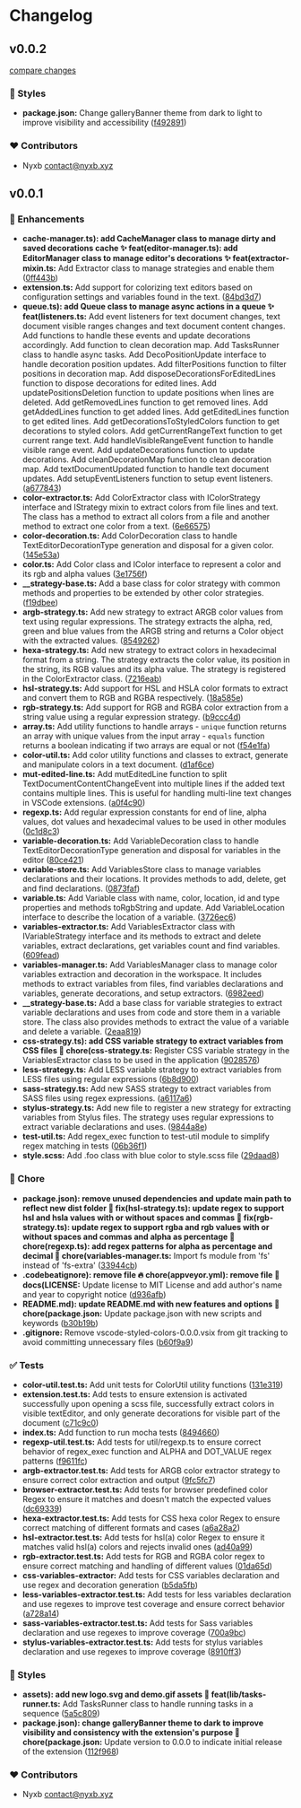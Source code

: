 # Changelog


## v0.0.2

[compare changes](https://github.com/nyxb/vscode-styled-colors/compare/v0.0.1...v0.0.2)


### 🎨 Styles

  - **package.json:** Change galleryBanner theme from dark to light to improve visibility and accessibility ([f492891](https://github.com/nyxb/vscode-styled-colors/commit/f492891))

### ❤️  Contributors

- Nyxb <contact@nyxb.xyz>

## v0.0.1


### 🚀 Enhancements

  - **cache-manager.ts): add CacheManager class to manage dirty and saved decorations cache ✨ feat(editor-manager.ts): add EditorManager class to manage editor's decorations ✨ feat(extractor-mixin.ts:** Add Extractor class to manage strategies and enable them ([0ff443b](https://github.com/nyxb/vscode-styled-colors/commit/0ff443b))
  - **extension.ts:** Add support for colorizing text editors based on configuration settings and variables found in the text. ([84bd3d7](https://github.com/nyxb/vscode-styled-colors/commit/84bd3d7))
  - **queue.ts): add Queue class to manage async actions in a queue ✨ feat(listeners.ts:** Add event listeners for text document changes, text document visible ranges changes and text document content changes. Add functions to handle these events and update decorations accordingly. Add function to clean decoration map. Add TasksRunner class to handle async tasks. Add DecoPositionUpdate interface to handle decoration position updates. Add filterPositions function to filter positions in decoration map. Add disposeDecorationsForEditedLines function to dispose decorations for edited lines. Add updatePositionsDeletion function to update positions when lines are deleted. Add getRemovedLines function to get removed lines. Add getAddedLines function to get added lines. Add getEditedLines function to get edited lines. Add getDecorationsToStyledColors function to get decorations to styled colors. Add getCurrentRangeText function to get current range text. Add handleVisibleRangeEvent function to handle visible range event. Add updateDecorations function to update decorations. Add cleanDecorationMap function to clean decoration map. Add textDocumentUpdated function to handle text document updates. Add setupEventListeners function to setup event listeners. ([a677843](https://github.com/nyxb/vscode-styled-colors/commit/a677843))
  - **color-extractor.ts:** Add ColorExtractor class with IColorStrategy interface and IStrategy mixin to extract colors from file lines and text. The class has a method to extract all colors from a file and another method to extract one color from a text. ([6e66575](https://github.com/nyxb/vscode-styled-colors/commit/6e66575))
  - **color-decoration.ts:** Add ColorDecoration class to handle TextEditorDecorationType generation and disposal for a given color. ([145e53a](https://github.com/nyxb/vscode-styled-colors/commit/145e53a))
  - **color.ts:** Add Color class and IColor interface to represent a color and its rgb and alpha values ([3e1756f](https://github.com/nyxb/vscode-styled-colors/commit/3e1756f))
  - **__strategy-base.ts:** Add a base class for color strategy with common methods and properties to be extended by other color strategies. ([f19dbee](https://github.com/nyxb/vscode-styled-colors/commit/f19dbee))
  - **argb-strategy.ts:** Add new strategy to extract ARGB color values from text using regular expressions. The strategy extracts the alpha, red, green and blue values from the ARGB string and returns a Color object with the extracted values. ([8549262](https://github.com/nyxb/vscode-styled-colors/commit/8549262))
  - **hexa-strategy.ts:** Add new strategy to extract colors in hexadecimal format from a string. The strategy extracts the color value, its position in the string, its RGB values and its alpha value. The strategy is registered in the ColorExtractor class. ([7216eab](https://github.com/nyxb/vscode-styled-colors/commit/7216eab))
  - **hsl-strategy.ts:** Add support for HSL and HSLA color formats to extract and convert them to RGB and RGBA respectively. ([18a585e](https://github.com/nyxb/vscode-styled-colors/commit/18a585e))
  - **rgb-strategy.ts:** Add support for RGB and RGBA color extraction from a string value using a regular expression strategy. ([b9ccc4d](https://github.com/nyxb/vscode-styled-colors/commit/b9ccc4d))
  - **array.ts:** Add utility functions to handle arrays - `unique` function returns an array with unique values from the input array - `equals` function returns a boolean indicating if two arrays are equal or not ([f54e1fa](https://github.com/nyxb/vscode-styled-colors/commit/f54e1fa))
  - **color-util.ts:** Add color utility functions and classes to extract, generate and manipulate colors in a text document. ([d1af6ce](https://github.com/nyxb/vscode-styled-colors/commit/d1af6ce))
  - **mut-edited-line.ts:** Add mutEditedLine function to split TextDocumentContentChangeEvent into multiple lines if the added text contains multiple lines. This is useful for handling multi-line text changes in VSCode extensions. ([a0f4c90](https://github.com/nyxb/vscode-styled-colors/commit/a0f4c90))
  - **regexp.ts:** Add regular expression constants for end of line, alpha values, dot values and hexadecimal values to be used in other modules ([0c1d8c3](https://github.com/nyxb/vscode-styled-colors/commit/0c1d8c3))
  - **variable-decoration.ts:** Add VariableDecoration class to handle TextEditorDecorationType generation and disposal for variables in the editor ([80ce421](https://github.com/nyxb/vscode-styled-colors/commit/80ce421))
  - **variable-store.ts:** Add VariablesStore class to manage variables declarations and their locations. It provides methods to add, delete, get and find declarations. ([0873faf](https://github.com/nyxb/vscode-styled-colors/commit/0873faf))
  - **variable.ts:** Add Variable class with name, color, location, id and type properties and methods toRgbString and update. Add VariableLocation interface to describe the location of a variable. ([3726ec6](https://github.com/nyxb/vscode-styled-colors/commit/3726ec6))
  - **variables-extractor.ts:** Add VariablesExtractor class with IVariableStrategy interface and its methods to extract and delete variables, extract declarations, get variables count and find variables. ([609fead](https://github.com/nyxb/vscode-styled-colors/commit/609fead))
  - **variables-manager.ts:** Add VariablesManager class to manage color variables extraction and decoration in the workspace. It includes methods to extract variables from files, find variables declarations and variables, generate decorations, and setup extractors. ([6982eed](https://github.com/nyxb/vscode-styled-colors/commit/6982eed))
  - **__strategy-base.ts:** Add a base class for variable strategies to extract variable declarations and uses from code and store them in a variable store. The class also provides methods to extract the value of a variable and delete a variable. ([2eaa819](https://github.com/nyxb/vscode-styled-colors/commit/2eaa819))
  - **css-strategy.ts): add CSS variable strategy to extract variables from CSS files 🚀 chore(css-strategy.ts:** Register CSS variable strategy in the VariablesExtractor class to be used in the application ([9028576](https://github.com/nyxb/vscode-styled-colors/commit/9028576))
  - **less-strategy.ts:** Add LESS variable strategy to extract variables from LESS files using regular expressions ([6b8d900](https://github.com/nyxb/vscode-styled-colors/commit/6b8d900))
  - **sass-strategy.ts:** Add new SASS strategy to extract variables from SASS files using regex expressions. ([a6117a6](https://github.com/nyxb/vscode-styled-colors/commit/a6117a6))
  - **stylus-strategy.ts:** Add new file to register a new strategy for extracting variables from Stylus files. The strategy uses regular expressions to extract variable declarations and uses. ([9844a8e](https://github.com/nyxb/vscode-styled-colors/commit/9844a8e))
  - **test-util.ts:** Add regex_exec function to test-util module to simplify regex matching in tests ([06b36f1](https://github.com/nyxb/vscode-styled-colors/commit/06b36f1))
  - **style.scss:** Add .foo class with blue color to style.scss file ([29daad8](https://github.com/nyxb/vscode-styled-colors/commit/29daad8))

### 🏡 Chore

  - **package.json): remove unused dependencies and update main path to reflect new dist folder 🐛 fix(hsl-strategy.ts): update regex to support hsl and hsla values with or without spaces and commas 🐛 fix(rgb-strategy.ts): update regex to support rgba and rgb values with or without spaces and commas and alpha as percentage 🔧 chore(regexp.ts): add regex patterns for alpha as percentage and decimal 🔧 chore(variables-manager.ts:** Import fs module from 'fs' instead of 'fs-extra' ([33944cb](https://github.com/nyxb/vscode-styled-colors/commit/33944cb))
  - **.codebeatignore): remove file 🔥 chore(appveyor.yml): remove file 📝 docs(LICENSE:** Update license to MIT License and add author's name and year to copyright notice ([d936afb](https://github.com/nyxb/vscode-styled-colors/commit/d936afb))
  - **README.md): update README.md with new features and options 📝 chore(package.json:** Update package.json with new scripts and keywords ([b30b19b](https://github.com/nyxb/vscode-styled-colors/commit/b30b19b))
  - **.gitignore:** Remove vscode-styled-colors-0.0.0.vsix from git tracking to avoid committing unnecessary files ([b60f9a9](https://github.com/nyxb/vscode-styled-colors/commit/b60f9a9))

### ✅ Tests

  - **color-util.test.ts:** Add unit tests for ColorUtil utility functions ([131e319](https://github.com/nyxb/vscode-styled-colors/commit/131e319))
  - **extension.test.ts:** Add tests to ensure extension is activated successfully upon opening a scss file, successfully extract colors in visible textEditor, and only generate decorations for visible part of the document ([c71c9c0](https://github.com/nyxb/vscode-styled-colors/commit/c71c9c0))
  - **index.ts:** Add function to run mocha tests ([8494660](https://github.com/nyxb/vscode-styled-colors/commit/8494660))
  - **regexp-util.test.ts:** Add tests for util/regexp.ts to ensure correct behavior of regex_exec function and ALPHA and DOT_VALUE regex patterns ([f9611fc](https://github.com/nyxb/vscode-styled-colors/commit/f9611fc))
  - **argb-extractor.test.ts:** Add tests for ARGB color extractor strategy to ensure correct color extraction and output ([9fc5fc7](https://github.com/nyxb/vscode-styled-colors/commit/9fc5fc7))
  - **browser-extractor.test.ts:** Add tests for browser predefined color Regex to ensure it matches and doesn't match the expected values ([dc69339](https://github.com/nyxb/vscode-styled-colors/commit/dc69339))
  - **hexa-extractor.test.ts:** Add tests for CSS hexa color Regex to ensure correct matching of different formats and cases ([a6a28a2](https://github.com/nyxb/vscode-styled-colors/commit/a6a28a2))
  - **hsl-extractor.test.ts:** Add tests for hsl(a) color Regex to ensure it matches valid hsl(a) colors and rejects invalid ones ([ad40a99](https://github.com/nyxb/vscode-styled-colors/commit/ad40a99))
  - **rgb-extractor.test.ts:** Add tests for RGB and RGBA color regex to ensure correct matching and handling of different values ([01da65d](https://github.com/nyxb/vscode-styled-colors/commit/01da65d))
  - **css-variables-extractor:** Add tests for CSS variables declaration and use regex and decoration generation ([b5da5fb](https://github.com/nyxb/vscode-styled-colors/commit/b5da5fb))
  - **less-variables-extractor.test.ts:** Add tests for less variables declaration and use regexes to improve test coverage and ensure correct behavior ([a728a14](https://github.com/nyxb/vscode-styled-colors/commit/a728a14))
  - **sass-variables-extractor.test.ts:** Add tests for Sass variables declaration and use regexes to improve coverage ([700a9bc](https://github.com/nyxb/vscode-styled-colors/commit/700a9bc))
  - **stylus-variables-extractor.test.ts:** Add tests for stylus variables declaration and use regexes to improve coverage ([8910ff3](https://github.com/nyxb/vscode-styled-colors/commit/8910ff3))

### 🎨 Styles

  - **assets): add new logo.svg and demo.gif assets 🚀 feat(lib/tasks-runner.ts:** Add TasksRunner class to handle running tasks in a sequence ([5a5c809](https://github.com/nyxb/vscode-styled-colors/commit/5a5c809))
  - **package.json): change galleryBanner theme to dark to improve visibility and consistency with the extension's purpose 🔖 chore(package.json:** Update version to 0.0.0 to indicate initial release of the extension ([112f968](https://github.com/nyxb/vscode-styled-colors/commit/112f968))

### ❤️  Contributors

- Nyxb <contact@nyxb.xyz>

